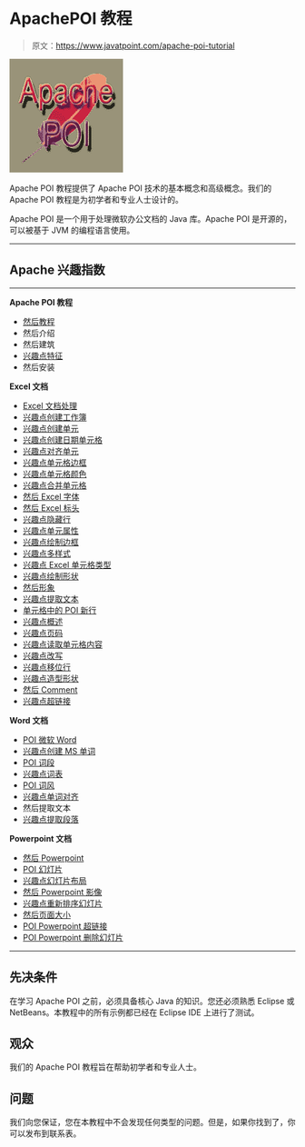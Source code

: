 # ApachePOI 教程

> 原文：<https://www.javatpoint.com/apache-poi-tutorial>

![Apache POI Tutorial](img/f93252179d2c90deced8365890d57195.png)

Apache POI 教程提供了 Apache POI 技术的基本概念和高级概念。我们的 Apache POI 教程是为初学者和专业人士设计的。

Apache POI 是一个用于处理微软办公文档的 Java 库。Apache POI 是开源的，可以被基于 JVM 的编程语言使用。

* * *

## Apache 兴趣指数

* * *

**Apache POI 教程**

*   [然后教程](apache-poi-tutorial)
*   然后介绍
*   然后建筑
*   [兴趣点特征](apache-poi-features)
*   然后安装

**Excel 文档**

*   [Excel 文档处理](apache-poi-excel-document-handling)
*   [兴趣点创建工作簿](apache-poi-excel-workbook)
*   [兴趣点创建单元](apache-poi-excel-cell)
*   [兴趣点创建日期单元格](apache-poi-excel-date-cell)
*   [兴趣点对齐单元](apache-poi-excel-align-cell)
*   [兴趣点单元格边框](apache-poi-excel-cell-border)
*   [兴趣点单元格颜色](apache-poi-excel-cell-color)
*   [兴趣点合并单元格](apache-poi-merging-cells)
*   [然后 Excel 字体](apache-poi-excel-font)
*   [然后 Excel 标头](apache-poi-excel-header)
*   [兴趣点隐藏行](apache-poi-hiding-rows)
*   [兴趣点单元属性](apache-poi-excel-cell-properties)
*   [兴趣点绘制边框](apache-poi-drawing-border)
*   [兴趣点多样式](apache-poi-cell-multiple-styles)
*   [兴趣点 Excel 单元格类型](apache-poi-excel-cell-type)
*   [兴趣点绘制形状](apache-poi-draw-shape)
*   [然后形象](apache-poi-excel-image)
*   [兴趣点提取文本](apache-poi-extract-text)
*   [单元格中的 POI 新行](apache-poi-newline-in-cell)
*   [兴趣点概述](apache-poi-outlining)
*   [兴趣点页码](apache-poi-page-number)
*   [兴趣点读取单元格内容](apache-poi-reading-cell-content)
*   [兴趣点改写](apache-poi-rewriting)
*   [兴趣点移位行](apache-poi-shift-row)
*   [兴趣点造型形状](apache-poi-styling-shapes)
*   [然后 Comment](apache-poi-comment)
*   [兴趣点超链接](apache-poi-hyperlink)

**Word 文档**

*   [POI 微软 Word](apache-poi-microsoft-word)
*   [兴趣点创建 MS 单词](apache-poi-creating-ms-word)
*   [POI 词段](apache-poi-word-paragraph)
*   [兴趣点词表](apache-poi-word-table)
*   [POI 词风](apache-poi-word-style)
*   [兴趣点单词对齐](apache-poi-word-aligning)
*   然后提取文本
*   [兴趣点提取段落](apache-poi-word-extract-paragraph)

**Powerpoint 文档**

*   [然后 Powerpoint](apache-poi-powerpoint)
*   [POI 幻灯片](apache-poi-powerpoint-slide)
*   [兴趣点幻灯片布局](apache-poi-powerpoint-slide-layout)
*   [然后 Powerpoint 影像](apache-poi-powerpoint-image)
*   [兴趣点重新排序幻灯片](apache-poi-powerpoint-reorder-slide)
*   [然后页面大小](apache-poi-powerpoint-page-size)
*   [POI Powerpoint 超链接](apache-poi-powerpoint-hyperlink)
*   [POI Powerpoint 删除幻灯片](apache-poi-powerpoint-delete-slide)

* * *

## 先决条件

在学习 Apache POI 之前，必须具备核心 Java 的知识。您还必须熟悉 Eclipse 或 NetBeans。本教程中的所有示例都已经在 Eclipse IDE 上进行了测试。

## 观众

我们的 Apache POI 教程旨在帮助初学者和专业人士。

## 问题

我们向您保证，您在本教程中不会发现任何类型的问题。但是，如果你找到了，你可以发布到联系表。